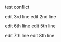test conflict

edit 3rd line
edit 2nd line

edit 6th liine
edit 5th line

edit 7th line
edit 8th line
